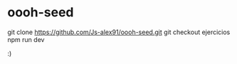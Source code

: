# oooh-seed

git clone https://github.com/Js-alex91/oooh-seed.git
git checkout ejercicios 
npm run dev 

:) 
